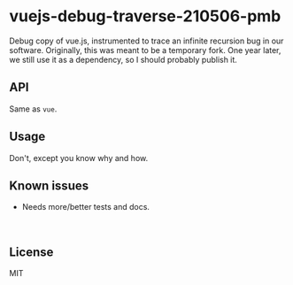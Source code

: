 ﻿
<!--#echo json="package.json" key="name" underline="=" -->
vuejs-debug-traverse-210506-pmb
===============================
<!--/#echo -->

<!--#echo json="package.json" key="description" -->
Debug copy of vue.js, instrumented to trace an infinite recursion bug in our
software. Originally, this was meant to be a temporary fork. One year later,
we still use it as a dependency, so I should probably publish it.
<!--/#echo -->



API
---

Same as `vue`.



Usage
-----

Don't, except you know why and how.


<!--#toc stop="scan" -->



Known issues
------------

* Needs more/better tests and docs.




&nbsp;


License
-------
<!--#echo json="package.json" key=".license" -->
MIT
<!--/#echo -->
